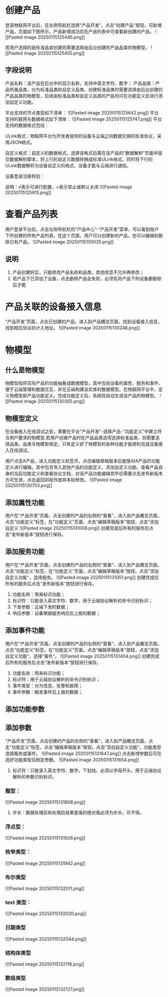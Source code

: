 # 创建产品
登录物联网平台后，在左侧导航栏选择“产品开发”，点击“创建产品”按钮，可新增产品，页面如下图所示，产品新增成功后在产品列表中可查看新创建的产品。
![[Pasted image 20250115125446.png]]

若用户选择的是标准品类创建则需要选择由后台创建的产品品类的物模型。
![[Pasted image 20250115125455.png]]

## 字段说明
产品名称：该产品在后台中的显示名称，支持中英文字符、数字；
产品品类：产品所属品类，分为标准品类和自定义品类，创建标准品类时需要选择由后台创建的产品品类的物模型，后续由标准品类和自定义品类的产品均可在功能定义处进行添加自定义功能。

平台支持的节点类型如下清单：
![[Pasted image 20250115125642.png]]
平台支持的联网与数据格式如下清单：
![[Pasted image 20250115125747.png]]
平台支持的数据格式包括：

ULink格式：物联网平台为开发者提供的设备与云端之间数据交换的标准协议，采用JSON格式。

自定义格式：自定义的数据格式，选择该格式后需在该产品的“数据解析”页面中提交数据解析脚本，将上行的自定义数据转换成标准ULink格式，同时将下行的ULink数据解析为设备自定义的格式，设备才能与云端进行通信。

设备登录注册校验：

说明：√表示可进行配置，×表示禁止或默认关闭
![[Pasted image 20250115125915.png]]

# 查看产品列表
用户登录平台后，点击左侧导航栏的“产品中心”-“产品开发”菜单，可以看到账户下所创建的所有产品列表，在这个页面，用户可以创建新的产品，也可以编辑和删除已有产品。
![[Pasted image 20250115130035.png]]

## 说明
1. 产品创建好后，只能修改产品名称和品类，其他信息不允许再修改；
2. 若产品下已添加了设备，点击删除产品会失败，必须先将产品下的设备都删除后才能


# 产品关联的设备接入信息
“产品开发”页面，点击已创建的产品，进入到产品概览页面，找到设备接入信息，找到相应协议的计入地址。
![[Pasted image 20250115130248.png]]

# 物模型
## 什么是物模型
物模型指将实际产品的功能抽象成数据模型，其中包括设备的属性、服务和事件，便于云端管理和数据交互，并在云端构建该实体的数据模型。在物联网平台中，定义物模型即产品功能定义。完成功能定义后，系统将自动生成该产品的物模型。
![[Pasted image 20250115130355.png]]

## 物模型定义
在设备接入在线调试之前，需要在平台"产品开发"-选择产品-"功能定义"中建立符合用户要求的物模型,若用户创建产品时在产品品类选项选择标准品类，则需要选择品类。品类与物模型绑定，只有定义好了物模型的各种功能才能顺利完成设备接入在线调试。

用户点击A产品，进入功能定义标签页，点击编辑草稿版本后能够对A产品的功能定义进行编辑。其中包含导入其他产品的功能定义、添加自定义功能、查看产品自身的当前功能定义和查看协议文档，对该产品功能编辑完毕后需要点击发布新版本方可生效，点击返回则视作放弃本轮修改。
![[Pasted image 20250115130753.png]]

## 添加属性功能
用户在“产品开发”页面，点击创建的产品的右侧的“查看”，进入到产品概览页面，点击“功能定义”标签，在“功能定义”页面，点击“编辑草稿版本”按钮，点击”添加自定义
![[Pasted image 20250115131006.png]]
创建完成后所有的服务后点击“发布新版本”按钮进行保存。

## 添加服务功能
用户在“产品开发”页面，点击创建的产品的右侧的“查看”，进入到产品概览页面，点击“功能定义”标签，在“功能定义”页面，点击“编辑草稿版本”按钮，点击”添加自定义功能“，选择服务。
![[Pasted image 20250115131051.png]]
创建完成后所有的服务后点击“发布新版本”按钮进行保存。

1. 功能名称：用来标识功能；
2. 标识符：只能录入英文字符、数字，用于云端协议解析的命令识别标识；
3. 下发参数：云端下发的数据；
4. 响应参数：设备根据服务响应后上报的数据；

## 添加事件功能
用户在“产品开发”页面，点击创建的产品的右侧的“查看”，进入到产品概览页面，点击“功能定义”标签，在“功能定义”页面，点击“编辑草稿版本”按钮，点击”添加自定义功能“，选择“事件”。
![[Pasted image 20250115131404.png]]
创建完成后所有的服务后点击“发布新版本”按钮进行保存。
1. 功能名称：用来标识功能；
2. 标识符：用于云端协议解析的命令识别标识；
3. 事件类型：分为信息、告警和故障；
4. 事件参数：触发事件后上报的数据；

## 添加功能参数
## 添加参数
“产品开发”页面，点击创建的产品的右侧的“查看”，进入到产品概览页面，点击“功能定义”标签，点击“编辑草稿版本”按钮，点击”添加自定义功能“，功能类型选择服务或事件。
![[Pasted image 20250115131647.png]]
点击新增参数后可在选好功能类型后制定参数。
![[Pasted image 20250115131654.png]]
1. 标识符：只能录入英文字符、数字，下划线，必须以字母开头，用于云端协议解析的参数识别标识。

### 整型：
![[Pasted image 20250115131808.png]]
1. 步长：数据处理前和处理后结果差值的绝对值必须为步长，可不填。

### 浮点型：
![[Pasted image 20250115131926.png]]

### 枚举类型：
![[Pasted image 20250115131942.png]]

### 布尔类型
![[Pasted image 20250115132011.png]]

### text 类型：
![[Pasted image 20250115132020.png]]

### 日期类型
![[Pasted image 20250115132044.png]]

### 结构体类型
![[Pasted image 20250115132116.png]]

### 数组类型
![[Pasted image 20250115132127.png]]
